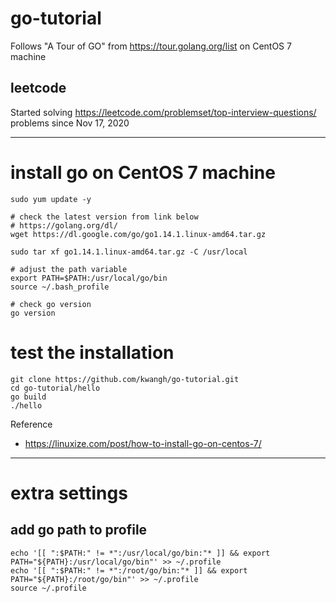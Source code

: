 # go-tutorial
Follows "A Tour of GO" from https://tour.golang.org/list on CentOS 7 machine

## leetcode
Started solving https://leetcode.com/problemset/top-interview-questions/ problems since Nov 17, 2020

---
# install go on CentOS 7 machine
```
sudo yum update -y

# check the latest version from link below
# https://golang.org/dl/
wget https://dl.google.com/go/go1.14.1.linux-amd64.tar.gz

sudo tar xf go1.14.1.linux-amd64.tar.gz -C /usr/local

# adjust the path variable
export PATH=$PATH:/usr/local/go/bin
source ~/.bash_profile

# check go version
go version
```

# test the installation
```
git clone https://github.com/kwangh/go-tutorial.git
cd go-tutorial/hello
go build
./hello
```

Reference
- https://linuxize.com/post/how-to-install-go-on-centos-7/

---


# extra settings

## add go path to profile 
```
echo '[[ ":$PATH:" != *":/usr/local/go/bin:"* ]] && export PATH="${PATH}:/usr/local/go/bin"' >> ~/.profile
echo '[[ ":$PATH:" != *":/root/go/bin:"* ]] && export PATH="${PATH}:/root/go/bin"' >> ~/.profile
source ~/.profile
```
